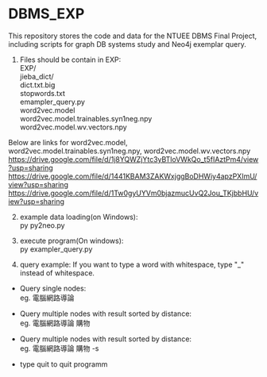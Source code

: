 # DBMS_EXP
This repository stores the code and data for the NTUEE DBMS Final Project, including scripts for graph DB systems study and Neo4j exemplar query.  
1. Files should be contain in EXP:  
  EXP/  
    jieba_dict/  
      dict.txt.big  
      stopwords.txt  
    emampler_query.py  
    word2vec.model  
    word2vec.model.trainables.syn1neg.npy  
    word2vec.model.wv.vectors.npy  

  Below are links for word2vec.model, word2vec.model.trainables.syn1neg.npy, word2vec.model.wv.vectors.npy  
  https://drive.google.com/file/d/1j8YQWZjYtc3yBTloVWkQo_t5fIAztPm4/view?usp=sharing  
  https://drive.google.com/file/d/1441KBAM3ZAKWxjggBoDHWiy4apzPXImU/view?usp=sharing  
  https://drive.google.com/file/d/1Tw0gyUYVm0bjazmucUvQ2Jou_TKjbbHU/view?usp=sharing  

2. example data loading(on Windows):   
  py py2neo.py  

3. execute program(On windows):  
  py exampler_query.py  

4. query example: If you want to type a word with whitespace, type "_" instead of whitespace.    
  * Query single nodes:  
    eg. 電腦網路導論  

  * Query multiple nodes with result sorted by distance:  
    eg. 電腦網路導論 購物  

  * Query multiple nodes with result sorted by distance:  
    eg. 電腦網路導論 購物 -s  

  * type quit to quit  programm  
